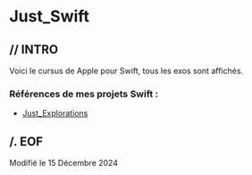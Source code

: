 # Just_Swift

## // INTRO

Voici le cursus de Apple pour Swift, tous les exos sont affichés.

### Références de mes projets Swift :

- [Just_Explorations](https://github.com/yJuste/Just_Explorations)

## /. EOF

Modifié le 15 Décembre 2024
